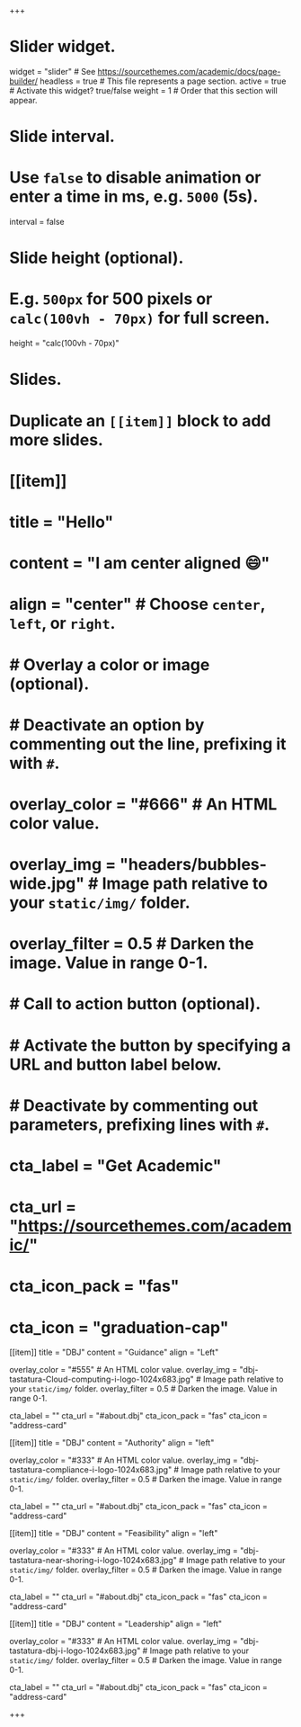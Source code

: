 +++
# Slider widget.
widget = "slider"  # See https://sourcethemes.com/academic/docs/page-builder/
headless = true  # This file represents a page section.
active = true  # Activate this widget? true/false
weight = 1  # Order that this section will appear.

# Slide interval.
# Use `false` to disable animation or enter a time in ms, e.g. `5000` (5s).
interval = false

# Slide height (optional).
# E.g. `500px` for 500 pixels or `calc(100vh - 70px)` for full screen.
height = "calc(100vh - 70px)"

# Slides.
# Duplicate an `[[item]]` block to add more slides.
# [[item]]
#   title = "Hello"
#   content = "I am center aligned :smile:"
#   align = "center"  # Choose `center`, `left`, or `right`.
# 
#   # Overlay a color or image (optional).
#   #   Deactivate an option by commenting out the line, prefixing it with `#`.
#   overlay_color = "#666"  # An HTML color value.
#   overlay_img = "headers/bubbles-wide.jpg"  # Image path relative to your `static/img/` folder.
#   overlay_filter = 0.5  # Darken the image. Value in range 0-1.
# 
#   # Call to action button (optional).
#   #   Activate the button by specifying a URL and button label below.
#   #   Deactivate by commenting out parameters, prefixing lines with `#`.
#   cta_label = "Get Academic"
#   cta_url = "https://sourcethemes.com/academic/"
#   cta_icon_pack = "fas"
#   cta_icon = "graduation-cap"

[[item]]
  title = "DBJ"
  content = "Guidance"
  align = "Left"

  overlay_color = "#555"  # An HTML color value.
  overlay_img = "dbj-tastatura-Cloud-computing-i-logo-1024x683.jpg"  # Image path relative to your `static/img/` folder.
  overlay_filter = 0.5  # Darken the image. Value in range 0-1.

   cta_label = ""
   cta_url = "#about.dbj"
   cta_icon_pack = "fas"
   cta_icon = "address-card"

[[item]]
  title = "DBJ"
  content = "Authority"
  align = "left"

  overlay_color = "#333"  # An HTML color value.
  overlay_img = "dbj-tastatura-compliance-i-logo-1024x683.jpg"  # Image path relative to your `static/img/` folder.
  overlay_filter = 0.5  # Darken the image. Value in range 0-1.

   cta_label = ""
   cta_url = "#about.dbj"
   cta_icon_pack = "fas"
   cta_icon = "address-card"

[[item]]
  title = "DBJ"
  content = "Feasibility"
  align = "left"

  overlay_color = "#333"  # An HTML color value.
  overlay_img = "dbj-tastatura-near-shoring-i-logo-1024x683.jpg"  # Image path relative to your `static/img/` folder.
  overlay_filter = 0.5  # Darken the image. Value in range 0-1.

   cta_label = ""
   cta_url = "#about.dbj"
   cta_icon_pack = "fas"
   cta_icon = "address-card"

[[item]]
  title = "DBJ"
  content = "Leadership"
  align = "left"

  overlay_color = "#333"  # An HTML color value.
  overlay_img = "dbj-tastatura-dbj-i-logo-1024x683.jpg"  # Image path relative to your `static/img/` folder.
  overlay_filter = 0.5  # Darken the image. Value in range 0-1.

   cta_label = ""
   cta_url = "#about.dbj"
   cta_icon_pack = "fas"
   cta_icon = "address-card"

+++
